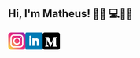 ## Hi, I'm Matheus! 👋🏻 💻🔭🌌
<a href="https://instagram.com/math.srego/">
    <img alt="Instagram" width="35px" align="left" src="https://github.com/Math09/math09/blob/main/resources/icon_instagram.svg"/>
</a>
<a href="https://www.linkedin.com/in/matheus-silva-rego/">
    <img alt="Linkedin" width="35px" align="left" src="https://github.com/Math09/math09/blob/main/resources/icon_linkedin.svg"/>
</a>
<a href="https://medium.com/@math-srego">
    <img alt="Medium" width="35px" align="left" src="https://github.com/Math09/math09/blob/main/resources/icon_medium.svg"/>
</a>
<!--
**Math09/math09** is a ✨ _special_ ✨ repository because its `README.md` (this file) appears on your GitHub profile.

Here are some ideas to get you started:

- 🔭 I’m currently working on ...
- 🌱 I’m currently learning ...
- 👯 I’m looking to collaborate on ...
- 🤔 I’m looking for help with ...
- 💬 Ask me about ...
- 📫 How to reach me: ...
- 😄 Pronouns: ...
- ⚡ Fun fact: ...
-->
